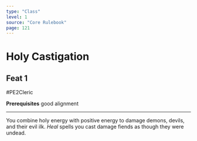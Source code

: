 ```yaml
---
type: "Class"
level: 1
source: "Core Rulebook"
page: 121
---
```

# Holy Castigation
## Feat 1
#PE2Cleric

**Prerequisites** good alignment

---
You combine holy energy with positive energy to damage demons, devils, and their evil ilk. *Heal* spells you cast damage fiends as though they were undead.